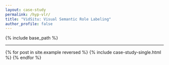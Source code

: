 ```yaml
---
layout: case-study
permalink: /hyp-vlr/
title: "VidSitu: Visual Semantic Role Labeling"
author_profile: false
---
```


{% include base_path %}

---

{% for post in site.example reversed %}
  {% include case-study-single.html %}
{% endfor %}
